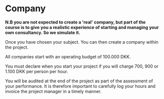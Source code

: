 # Company

**N.B you are not expected to create a 'real' company, but part of the course is to give you a realistic experience of starting and managing your own consultancy. So we simulate it.**

Once you have chosen your subject. You can then create a company within the project. 

All companies start with an operating budget of 100.000 DKK.

You must declare when you start your project if you will charge 700, 900 or 1.100 DKK per person per hour.

You will be audited at the end of the project as part of the assessment of your performance. It is therefore important to carefully log your hours and invoice the project manager in a timely manner.
